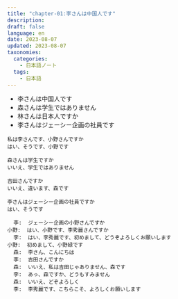 ```yaml
---
title: "chapter-01:李さんは中国人です"
description: 
draft: false
language: en
date: 2023-08-07
updated: 2023-08-07
taxonomies:
  categories:
    - 日本語ノート
  tags:
    - 日本語
---
```


- 李さんは中国人です
- 森さんは学生ではありません
- 林さんは日本人ですか
- 李さんはジェーシー企画の社員です

<!-- more -->

```
私は李さんです、小野さんですか 
はい、そうです、小野です
```

```
森さんは学生ですか
いいえ、学生ではありません
```

```
吉田さんですか
いいえ、違います、森です
```

```
李さんはジェーシー企画の社員ですか
はい、そうです
```


```
  李:  ジェーシー企画の小野さんですか
小野:  はい、小野です、李秀麗さんですか
  李:  はい、李秀麗です、初めまして、どうぞよろしくお願いします
小野:  初めまして、小野緑です
  森:  李さん、こんにちは
  李:  吉田さんですか
  森:  いいえ、私は吉田じゃありません、森です
  李:  あっ、森ですか、どうもすみません
  森:  いいえ、どぞよろしく
  李:  李秀麗です、こちらこそ、よろしくお願いします
```
